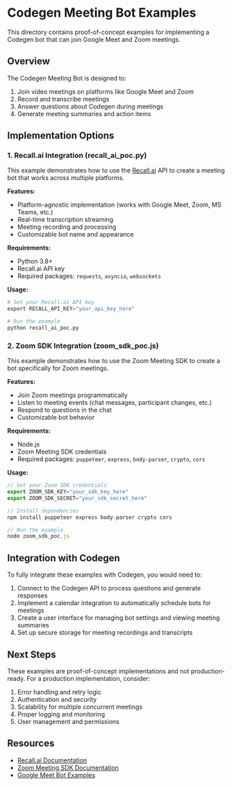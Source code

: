 # Codegen Meeting Bot Examples

This directory contains proof-of-concept examples for implementing a Codegen bot that can join Google Meet and Zoom meetings.

## Overview

The Codegen Meeting Bot is designed to:

1. Join video meetings on platforms like Google Meet and Zoom
1. Record and transcribe meetings
1. Answer questions about Codegen during meetings
1. Generate meeting summaries and action items

## Implementation Options

### 1. Recall.ai Integration (recall_ai_poc.py)

This example demonstrates how to use the [Recall.ai](https://www.recall.ai/) API to create a meeting bot that works across multiple platforms.

**Features:**

- Platform-agnostic implementation (works with Google Meet, Zoom, MS Teams, etc.)
- Real-time transcription streaming
- Meeting recording and processing
- Customizable bot name and appearance

**Requirements:**

- Python 3.8+
- Recall.ai API key
- Required packages: `requests`, `asyncio`, `websockets`

**Usage:**

```python
# Set your Recall.ai API key
export RECALL_API_KEY="your_api_key_here"

# Run the example
python recall_ai_poc.py
```

### 2. Zoom SDK Integration (zoom_sdk_poc.js)

This example demonstrates how to use the Zoom Meeting SDK to create a bot specifically for Zoom meetings.

**Features:**

- Join Zoom meetings programmatically
- Listen to meeting events (chat messages, participant changes, etc.)
- Respond to questions in the chat
- Customizable bot behavior

**Requirements:**

- Node.js
- Zoom Meeting SDK credentials
- Required packages: `puppeteer`, `express`, `body-parser`, `crypto`, `cors`

**Usage:**

```javascript
// Set your Zoom SDK credentials
export ZOOM_SDK_KEY="your_sdk_key_here"
export ZOOM_SDK_SECRET="your_sdk_secret_here"

// Install dependencies
npm install puppeteer express body-parser crypto cors

// Run the example
node zoom_sdk_poc.js
```

## Integration with Codegen

To fully integrate these examples with Codegen, you would need to:

1. Connect to the Codegen API to process questions and generate responses
1. Implement a calendar integration to automatically schedule bots for meetings
1. Create a user interface for managing bot settings and viewing meeting summaries
1. Set up secure storage for meeting recordings and transcripts

## Next Steps

These examples are proof-of-concept implementations and not production-ready. For a production implementation, consider:

1. Error handling and retry logic
1. Authentication and security
1. Scalability for multiple concurrent meetings
1. Proper logging and monitoring
1. User management and permissions

## Resources

- [Recall.ai Documentation](https://docs.recall.ai/docs/getting-started)
- [Zoom Meeting SDK Documentation](https://marketplace.zoom.us/docs/sdk/native-sdks/web/)
- [Google Meet Bot Examples](https://github.com/Ritika-Das/Google-Meet-Bot)
